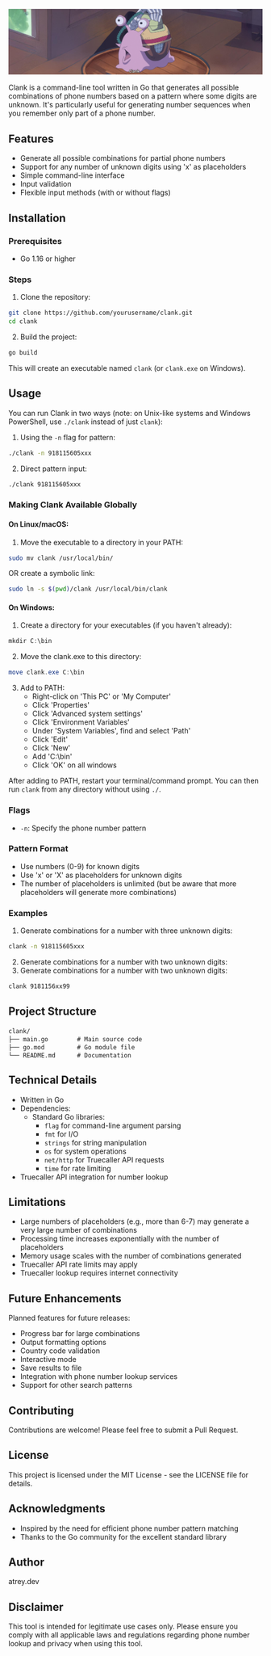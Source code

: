 ![Clank Logo](./clank-preview-image.png)

Clank is a command-line tool written in Go that generates all possible combinations of phone numbers based on a pattern where some digits are unknown. It's particularly useful for generating number sequences when you remember only part of a phone number.

## Features

- Generate all possible combinations for partial phone numbers
- Support for any number of unknown digits using 'x' as placeholders
- Simple command-line interface
- Input validation
- Flexible input methods (with or without flags)

## Installation

### Prerequisites

- Go 1.16 or higher

### Steps

1. Clone the repository:

```bash
git clone https://github.com/yourusername/clank.git
cd clank
```

2. Build the project:

```bash
go build
```

This will create an executable named `clank` (or `clank.exe` on Windows).

## Usage

You can run Clank in two ways (note: on Unix-like systems and Windows PowerShell, use `./clank` instead of just `clank`):

1. Using the `-n` flag for pattern:

```bash
./clank -n 918115605xxx
```

2. Direct pattern input:

```bash
./clank 918115605xxx
```

### Making Clank Available Globally

#### On Linux/macOS:

1. Move the executable to a directory in your PATH:

```bash
sudo mv clank /usr/local/bin/
```

OR create a symbolic link:

```bash
sudo ln -s $(pwd)/clank /usr/local/bin/clank
```

#### On Windows:

1. Create a directory for your executables (if you haven't already):

```powershell
mkdir C:\bin
```

2. Move the clank.exe to this directory:

```powershell
move clank.exe C:\bin
```

3. Add to PATH:
   - Right-click on 'This PC' or 'My Computer'
   - Click 'Properties'
   - Click 'Advanced system settings'
   - Click 'Environment Variables'
   - Under 'System Variables', find and select 'Path'
   - Click 'Edit'
   - Click 'New'
   - Add 'C:\bin'
   - Click 'OK' on all windows

After adding to PATH, restart your terminal/command prompt. You can then run `clank` from any directory without using `./`.

### Flags

- `-n`: Specify the phone number pattern

### Pattern Format

- Use numbers (0-9) for known digits
- Use 'x' or 'X' as placeholders for unknown digits
- The number of placeholders is unlimited (but be aware that more placeholders will generate more combinations)

### Examples

1. Generate combinations for a number with three unknown digits:

```bash
clank -n 918115605xxx
```

2. Generate combinations for a number with two unknown digits:
3. Generate combinations for a number with two unknown digits:

```bash
clank 9181156xx99
```

## Project Structure

```
clank/
├── main.go        # Main source code
├── go.mod         # Go module file
└── README.md      # Documentation
```

## Technical Details

- Written in Go
- Dependencies:
  - Standard Go libraries:
    - `flag` for command-line argument parsing
    - `fmt` for I/O
    - `strings` for string manipulation
    - `os` for system operations
    - `net/http` for Truecaller API requests
    - `time` for rate limiting
- Truecaller API integration for number lookup

## Limitations

- Large numbers of placeholders (e.g., more than 6-7) may generate a very large number of combinations
- Processing time increases exponentially with the number of placeholders
- Memory usage scales with the number of combinations generated
- Truecaller API rate limits may apply
- Truecaller lookup requires internet connectivity

## Future Enhancements

Planned features for future releases:

- Progress bar for large combinations
- Output formatting options
- Country code validation
- Interactive mode
- Save results to file
- Integration with phone number lookup services
- Support for other search patterns

## Contributing

Contributions are welcome! Please feel free to submit a Pull Request.

## License

This project is licensed under the MIT License - see the LICENSE file for details.

## Acknowledgments

- Inspired by the need for efficient phone number pattern matching
- Thanks to the Go community for the excellent standard library

## Author

atrey.dev

## Disclaimer

This tool is intended for legitimate use cases only. Please ensure you comply with all applicable laws and regulations regarding phone number lookup and privacy when using this tool.
